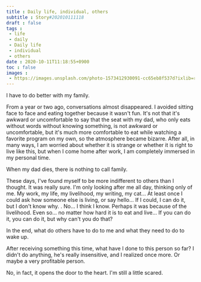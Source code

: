```yaml
---
title : Daily life, individual, others
subtitle : Story#202010111118
draft : false
tags :
 - life
 - daily
 - Daily life
 - individual
 - others
date : 2020-10-11T11:18:55+0900
toc : false
images : 
 - https://images.unsplash.com/photo-1573412930091-cc65eb8f537d?ixlib=rb-1.2.1&q=80&fm=jpg&crop=entropy&cs=tinysrgb&w=1080&fit=max&ixid=eyJhcHBfaWQiOjE1NTU0OX0
---
```

I have to do better with my family.  

From a year or two ago, conversations almost disappeared. I avoided sitting face to face and eating together because it wasn't fun. It's not that it's awkward or uncomfortable to say that the seat with my dad, who only eats without words without knowing something, is not awkward or uncomfortable, but it's much more comfortable to eat while watching a favorite program on my own, so the atmosphere became bizarre. After all, in many ways, I am worried about whether it is strange or whether it is right to live like this, but when I come home after work, I am completely immersed in my personal time.  

When my dad dies, there is nothing to call family.  

These days, I've found myself to be more indifferent to others than I thought. It was really sure. I'm only looking after me all day, thinking only of me. My work, my life, my livelihood, my writing, my cat... At least once I could ask how someone else is living, or say hello... If I could, I can do it, but I don't know why. . No... I think I know. Perhaps it was because of the livelihood. Even so... no matter how hard it is to eat and live... If you can do it, you can do it, but why can't you do that?  

In the end, what do others have to do to me and what they need to do to wake up.  

After receiving something this time, what have I done to this person so far? I didn't do anything, he's really insensitive, and I realized once more. Or maybe a very profitable person.  

No, in fact, it opens the door to the heart. I'm still a little scared.
